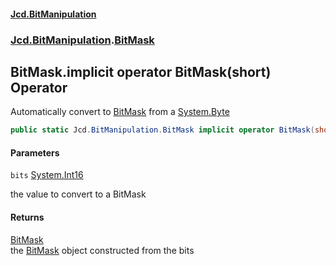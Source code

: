 #### [Jcd.BitManipulation](index.md 'index')
### [Jcd.BitManipulation](Jcd.BitManipulation.md 'Jcd.BitManipulation').[BitMask](Jcd.BitManipulation.BitMask.md 'Jcd.BitManipulation.BitMask')

## BitMask.implicit operator BitMask(short) Operator

Automatically convert to [BitMask](Jcd.BitManipulation.BitMask.md 'Jcd.BitManipulation.BitMask') from a [System.Byte](https://docs.microsoft.com/en-us/dotnet/api/System.Byte 'System.Byte')

```csharp
public static Jcd.BitManipulation.BitMask implicit operator BitMask(short bits);
```
#### Parameters

<a name='Jcd.BitManipulation.BitMask.op_ImplicitJcd.BitManipulation.BitMask(short).bits'></a>

`bits` [System.Int16](https://docs.microsoft.com/en-us/dotnet/api/System.Int16 'System.Int16')

the value to convert to a BitMask

#### Returns
[BitMask](Jcd.BitManipulation.BitMask.md 'Jcd.BitManipulation.BitMask')  
the [BitMask](Jcd.BitManipulation.BitMask.md 'Jcd.BitManipulation.BitMask') object constructed from the bits